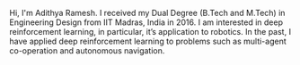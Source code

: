 Hi, I'm Adithya Ramesh. I received my Dual Degree (B.Tech and M.Tech) in Engineering Design from IIT Madras, India in 2016. 
I am interested in deep reinforcement learning, in particular, it’s application to robotics. In the past, I have applied deep reinforcement learning to problems such as multi-agent co-operation and autonomous navigation.
<!---
adi3e08/adi3e08 is a ✨ special ✨ repository because its `README.md` (this file) appears on your GitHub profile.
You can click the Preview link to take a look at your changes.
--->
